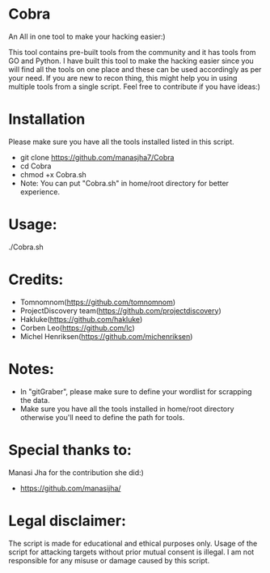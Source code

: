 # Cobra
An All in one tool to make your hacking easier:)

This tool contains pre-built tools from the community and it has tools from GO and Python. I have built this tool to make the hacking easier since you will find all the tools on one place and these can be used accordingly as per your need. If you are new to recon thing, this might help you in using multiple tools from a single script. Feel free to contribute if you have ideas:)



# Installation
Please make sure you have all the tools installed listed in this script. 

* git clone https://github.com/manasjha7/Cobra
* cd Cobra
* chmod +x Cobra.sh
* Note: You can put "Cobra.sh" in home/root directory for better experience.

# Usage:
./Cobra.sh

# Credits:
* Tomnomnom(https://github.com/tomnomnom)
* ProjectDiscovery team(https://github.com/projectdiscovery)
* Hakluke(https://github.com/hakluke)
* Corben Leo(https://github.com/lc)
* Michel Henriksen(https://github.com/michenriksen)

# Notes:
* In "gitGraber", please make sure to define your wordlist for scrapping the data.
* Make sure you have all the tools installed in home/root directory otherwise you'll need to define the path for tools. 

# Special thanks to:
Manasi Jha for the contribution she did:)
* https://github.com/manasijha/


# Legal disclaimer:
The script is made for educational and ethical purposes only. Usage of the script for attacking targets without prior mutual consent is illegal. I am not responsible for any misuse or damage caused by this script.



